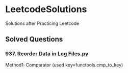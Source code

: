 # LeetcodeSolutions
Solutions after Practicing Leetcode

## Solved Questions

### 937. [Reorder Data in Log Files.py](https://github.com/cozyan/LeetcodeSolutions/blob/main/937.%20Reorder%20Data%20in%20Log%20Files.py)
Method1: Comparator (used key=functools.cmp_to_key)
